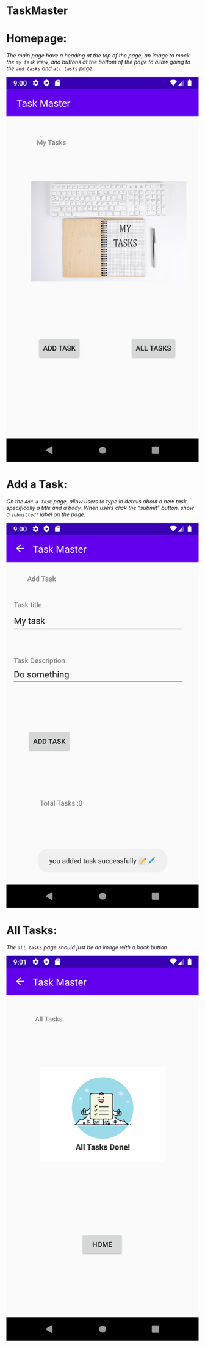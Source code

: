 # **TaskMaster**

# Homepage:

*The main page have a heading at the top of the page, an image to mock the `my task` view, and buttons at the bottom of the page to allow going to the `add tasks` and `all tasks` page.*

![Homepage](screenshots/HomePage.png)


# Add a Task:

*On the `Add a Task` page, allow users to type in details about a new task, specifically a title and a body. When users click the “submit” button, show a `submitted!` label on the page.*

![Add a Task](screenshots/AddTask.png)

# All Tasks:

*The `all tasks` page should just be an image with a back button*

![All Tasks](screenshots/AllTask.png)
